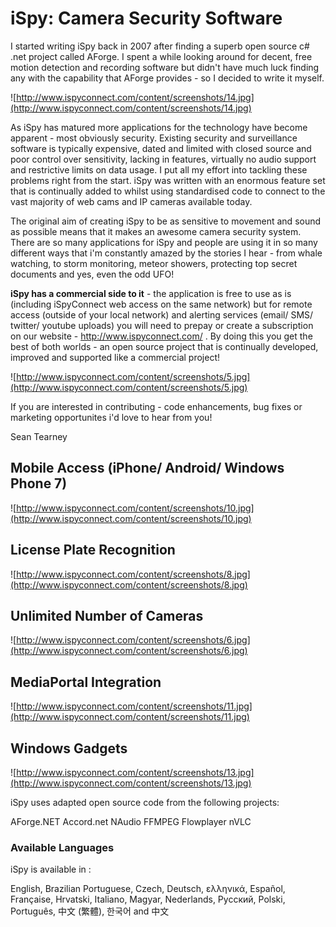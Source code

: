 # iSpy: Camera Security Software #

I started writing iSpy back in 2007 after finding a superb open source c# .net project called AForge. I spent a while looking around for decent, free motion detection and recording software but didn't have much luck finding any with the capability that AForge provides - so I decided to write it myself.

![http://www.ispyconnect.com/content/screenshots/14.jpg](http://www.ispyconnect.com/content/screenshots/14.jpg)

As iSpy has matured more applications for the technology have become apparent - most obviously security. Existing security and surveillance software is typically expensive, dated and limited with closed source and poor control over sensitivity, lacking in features, virtually no audio support and restrictive limits on data usage. I put all my effort into tackling these problems right from the start. iSpy was written with an enormous feature set that is continually added to whilst using standardised code to connect to the vast majority of web cams and IP cameras available today.

The original aim of creating iSpy to be as sensitive to movement and sound as possible means that it makes an awesome camera security system. There are so many applications for iSpy and people are using it in so many different ways that i'm constantly amazed by the stories I hear - from whale watching, to storm monitoring, meteor showers, protecting top secret documents and yes, even the odd UFO!


**iSpy has a commercial side to it** - the application is free to use as is (including iSpyConnect web access on the same network) but for remote access (outside of your local network) and alerting services (email/ SMS/ twitter/ youtube uploads) you will need to prepay or create a subscription on our website - http://www.ispyconnect.com/  . By doing this you get the best of both worlds - an open source project that is continually developed, improved and supported like a commercial project!

![http://www.ispyconnect.com/content/screenshots/5.jpg](http://www.ispyconnect.com/content/screenshots/5.jpg)

If you are interested in contributing - code enhancements, bug fixes or marketing opportunites i'd love to hear from you!

Sean Tearney

## Mobile Access (iPhone/ Android/ Windows Phone 7) ##

![http://www.ispyconnect.com/content/screenshots/10.jpg](http://www.ispyconnect.com/content/screenshots/10.jpg)

## License Plate Recognition ##

![http://www.ispyconnect.com/content/screenshots/8.jpg](http://www.ispyconnect.com/content/screenshots/8.jpg)

## Unlimited Number of Cameras ##

![http://www.ispyconnect.com/content/screenshots/6.jpg](http://www.ispyconnect.com/content/screenshots/6.jpg)

## MediaPortal Integration ##

![http://www.ispyconnect.com/content/screenshots/11.jpg](http://www.ispyconnect.com/content/screenshots/11.jpg)

## Windows Gadgets ##

![http://www.ispyconnect.com/content/screenshots/13.jpg](http://www.ispyconnect.com/content/screenshots/13.jpg)


iSpy uses adapted open source code from the following projects:

AForge.NET
Accord.net
NAudio
FFMPEG
Flowplayer
nVLC

### Available Languages ###
iSpy is available in :

English, Brazilian Portuguese, Czech, Deutsch, ελληνικά, Español, Française, Hrvatski, Italiano, Magyar, Nederlands, Русский, Polski, Português, 中文 (繁體), 한국어 and 中文


